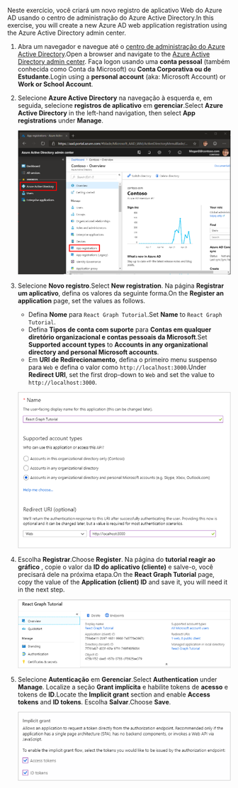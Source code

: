 <!-- markdownlint-disable MD002 MD041 -->

<span data-ttu-id="3e153-101">Neste exercício, você criará um novo registro de aplicativo Web do Azure AD usando o centro de administração do Azure Active Directory.</span><span class="sxs-lookup"><span data-stu-id="3e153-101">In this exercise, you will create a new Azure AD web application registration using the Azure Active Directory admin center.</span></span>

1. <span data-ttu-id="3e153-102">Abra um navegador e navegue até o [centro de administração do Azure Active Directory](https://aad.portal.azure.com).</span><span class="sxs-lookup"><span data-stu-id="3e153-102">Open a browser and navigate to the [Azure Active Directory admin center](https://aad.portal.azure.com).</span></span> <span data-ttu-id="3e153-103">Faça logon usando uma **conta pessoal** (também conhecida como Conta da Microsoft) ou **Conta Corporativa ou de Estudante**.</span><span class="sxs-lookup"><span data-stu-id="3e153-103">Login using a **personal account** (aka: Microsoft Account) or **Work or School Account**.</span></span>

1. <span data-ttu-id="3e153-104">Selecione **Azure Active Directory** na navegação à esquerda e, em seguida, selecione **registros de aplicativo** em **gerenciar**.</span><span class="sxs-lookup"><span data-stu-id="3e153-104">Select **Azure Active Directory** in the left-hand navigation, then select **App registrations** under **Manage**.</span></span>

    ![<span data-ttu-id="3e153-105">Uma captura de tela dos registros de aplicativo</span><span class="sxs-lookup"><span data-stu-id="3e153-105">A screenshot of the App registrations</span></span> ](./images/aad-portal-app-registrations.png)

1. <span data-ttu-id="3e153-106">Selecione **Novo registro**.</span><span class="sxs-lookup"><span data-stu-id="3e153-106">Select **New registration**.</span></span> <span data-ttu-id="3e153-107">Na página **Registrar um aplicativo**, defina os valores da seguinte forma.</span><span class="sxs-lookup"><span data-stu-id="3e153-107">On the **Register an application** page, set the values as follows.</span></span>

    - <span data-ttu-id="3e153-108">Defina **Nome** para `React Graph Tutorial`.</span><span class="sxs-lookup"><span data-stu-id="3e153-108">Set **Name** to `React Graph Tutorial`.</span></span>
    - <span data-ttu-id="3e153-109">Defina **Tipos de conta com suporte** para **Contas em qualquer diretório organizacional e contas pessoais da Microsoft**.</span><span class="sxs-lookup"><span data-stu-id="3e153-109">Set **Supported account types** to **Accounts in any organizational directory and personal Microsoft accounts**.</span></span>
    - <span data-ttu-id="3e153-110">Em **URI de Redirecionamento**, defina o primeiro menu suspenso para `Web` e defina o valor como `http://localhost:3000`.</span><span class="sxs-lookup"><span data-stu-id="3e153-110">Under **Redirect URI**, set the first drop-down to `Web` and set the value to `http://localhost:3000`.</span></span>

    ![Uma captura de tela da página registrar um aplicativo](./images/aad-register-an-app.png)

1. <span data-ttu-id="3e153-112">Escolha **Registrar**.</span><span class="sxs-lookup"><span data-stu-id="3e153-112">Choose **Register**.</span></span> <span data-ttu-id="3e153-113">Na página do **tutorial reagir ao gráfico** , copie o valor da **ID do aplicativo (cliente)** e salve-o, você precisará dele na próxima etapa.</span><span class="sxs-lookup"><span data-stu-id="3e153-113">On the **React Graph Tutorial** page, copy the value of the **Application (client) ID** and save it, you will need it in the next step.</span></span>

    ![Uma captura de tela da ID do aplicativo do novo registro de aplicativo](./images/aad-application-id.png)

1. <span data-ttu-id="3e153-115">Selecione **Autenticação** em **Gerenciar**.</span><span class="sxs-lookup"><span data-stu-id="3e153-115">Select **Authentication** under **Manage**.</span></span> <span data-ttu-id="3e153-116">Localize a seção **Grant implícita** e habilite tokens de **acesso** e tokens de **ID**.</span><span class="sxs-lookup"><span data-stu-id="3e153-116">Locate the **Implicit grant** section and enable **Access tokens** and **ID tokens**.</span></span> <span data-ttu-id="3e153-117">Escolha **Salvar**.</span><span class="sxs-lookup"><span data-stu-id="3e153-117">Choose **Save**.</span></span>

    ![Uma captura de tela da seção Grant implícita](./images/aad-implicit-grant.png)
